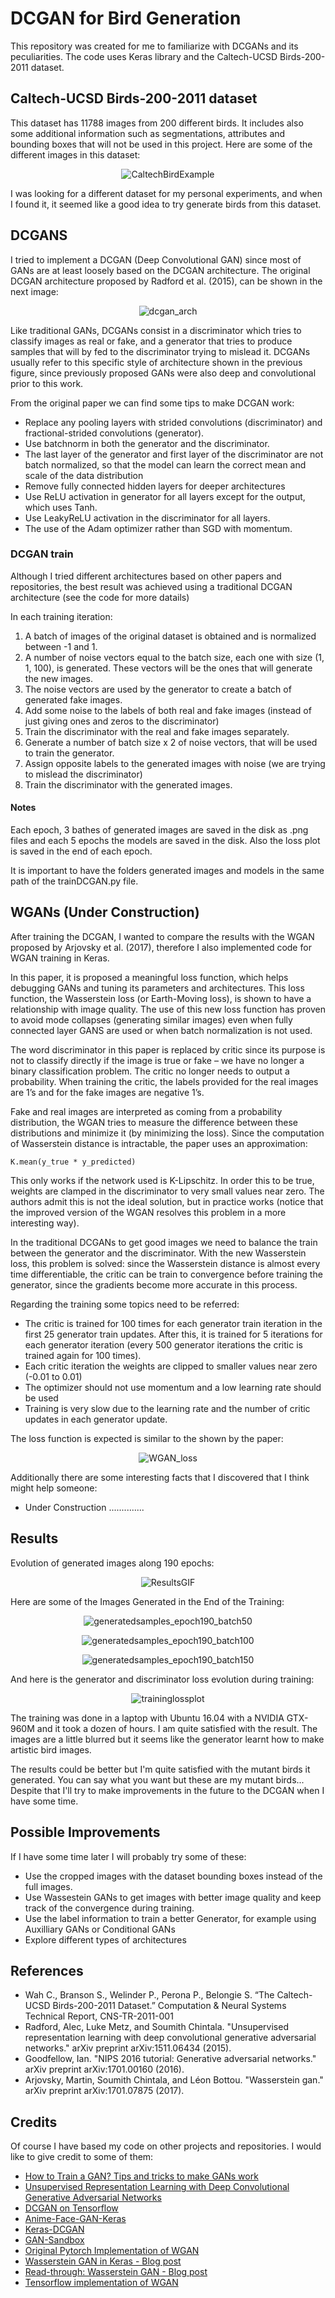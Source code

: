 # DCGAN for Bird Generation

This repository was created for me to familiarize with DCGANs and its peculiarities. The code uses Keras library and the Caltech-UCSD Birds-200-2011 dataset.

## Caltech-UCSD Birds-200-2011 dataset

This dataset has 11788 images from 200 different birds. It includes also some additional information such as segmentations, attributes and bounding boxes that will not be used in this project. Here are some of the different images in this dataset:

<p align="center">
  <img src="http://www.vision.caltech.edu/visipedia/collage.jpg" alt="CaltechBirdExample"/>
</p>

I was looking for a different dataset for my personal experiments, and when I found it, it seemed like a good idea to try generate birds from this dataset.

## DCGANS

I tried to implement a DCGAN (Deep Convolutional GAN) since most of GANs are at least loosely based on the DCGAN architecture. The original DCGAN architecture proposed by Radford et al. (2015), can be shown in the next image:

<p align="center">
  <img src="https://user-images.githubusercontent.com/10371630/33244947-c882506e-d2f8-11e7-89e4-611fdc7dacd9.png" alt="dcgan_arch"/>
</p>

Like traditional GANs, DCGANs consist in a discriminator which tries to classify images as real or fake, and a generator that tries to produce samples that will by fed to the discriminator trying to mislead it. DCGANs usually refer to this specific style of architecture shown in the previous figure, since previously proposed GANs were also deep and convolutional prior to this work. 

From the original paper we can find some tips to make DCGAN work:

- Replace any pooling layers with strided convolutions (discriminator) and fractional-strided
convolutions (generator).
- Use batchnorm in both the generator and the discriminator.
- The last layer of the generator and first layer of the discriminator are not batch normalized, so that the model can learn the correct mean and scale of the data distribution
- Remove fully connected hidden layers for deeper architectures
- Use ReLU activation in generator for all layers except for the output, which uses Tanh.
- Use LeakyReLU activation in the discriminator for all layers.
- The use of the Adam optimizer rather than SGD with momentum.

### DCGAN train

Although I tried different architectures based on other papers and repositories, the best result was achieved using a traditional DCGAN architecture (see the code for more datails)

In each training iteration:
1. A batch of images of the original dataset is obtained and is normalized between -1 and 1.
2. A number of noise vectors equal to the batch size, each one with size (1, 1, 100), is generated. These vectors will be the ones that will generate the new images.
3. The noise vectors are used by the generator to create a batch of generated fake images.
4. Add some noise to the labels of both real and fake images (instead of just giving ones and zeros to the discriminator)
5. Train the discriminator with the real and fake images separately.
6. Generate a number of batch size x 2 of noise vectors, that will be used to train the generator.
7. Assign opposite labels to the generated images with noise (we are trying to mislead the discriminator)
8. Train the discriminator with the generated images. 

#### Notes

Each epoch, 3 bathes of generated images are saved in the disk as .png files and each 5 epochs the models are saved in the disk. Also the loss plot is saved in the end of each epoch.

It is important to have the folders generated images and models in the same path of the trainDCGAN.py file. 

## WGANs (Under Construction)

After training the DCGAN, I wanted to compare the results with the WGAN proposed by Arjovsky et al. (2017), therefore I also implemented code for WGAN training in Keras. 

In this paper, it is proposed a meaningful loss function, which helps debugging GANs and tuning its parameters and architectures. This loss function, the Wasserstein loss (or Earth-Moving loss), is shown to have a relationship with image quality. The use of this new loss function has proven to avoid mode collapses (generating similar images) even when fully connected layer GANS are used or when batch normalization is not used.

The word discriminator in this paper is replaced by critic since its purpose is not to classify directly if the image is true or fake – we have no longer a binary classification problem. The critic no longer needs to output a probability. When training the critic, the labels provided for the real images are 1’s and for the fake images are negative 1’s. 

Fake and real images are interpreted as coming from a probability distribution, the WGAN tries to measure the difference between these distributions and minimize it (by minimizing the loss). Since the computation of Wasserstein distance is intractable, the paper uses an approximation:

```
K.mean(y_true * y_predicted)
```

This only works if the network used is K-Lipschitz. In order this to be true, weights are clamped in the discriminator to very small values near zero. The authors admit this is not the ideal solution, but in practice works (notice that the improved version of the WGAN resolves this problem in a more interesting way). 

In the traditional DCGANs to get good images we need to balance the train between the generator and the discriminator. With the new Wasserstein loss, this problem is solved: since the Wasserstein distance is almost every time differentiable, the critic can be train to convergence before training the generator, since the gradients become more accurate in this process. 

Regarding the training some topics need to be referred:

- The critic is trained for 100 times for each generator train iteration in the first 25 generator train updates. After this, it is trained for 5 iterations for each generator iteration (every 500 generator iterations the critic is trained again for 100 times). 
- Each critic iteration the weights are clipped to smaller values near zero (-0.01 to 0.01)
- The optimizer should not use momentum and a low learning rate should be used
- Training is very slow due to the learning rate and the number of critic updates in each generator update. 

The loss function is expected is similar to the shown by the paper:

<p align="center">
  <img src="https://user-images.githubusercontent.com/10371630/34366989-3fe579b4-ea9c-11e7-9b49-00f9c7712f48.png" alt="WGAN_loss"/>
</p>

Additionally there are some interesting facts that I discovered that I think might help someone:

- Under Construction ..............


## Results

Evolution of generated images along 190 epochs:

<p align="center">
  <img src="https://github.com/Goldesel23/DCGAN-for-Bird-Generation/blob/master/generatedImages2.gif" alt="ResultsGIF"/>
</p>

Here are some of the Images Generated in the End of the Training:

<p align="center">
  <img src="https://user-images.githubusercontent.com/10371630/33324399-6cbeb88a-d447-11e7-8717-a8a5455036fe.png" alt="generatedsamples_epoch190_batch50"/>
</p>

<p align="center">
  <img src="https://user-images.githubusercontent.com/10371630/33324400-6ce27144-d447-11e7-9a6f-a6faa15d04f9.png" alt="generatedsamples_epoch190_batch100"/>
</p>

<p align="center">
  <img src="https://user-images.githubusercontent.com/10371630/33324401-6d0c8a60-d447-11e7-8450-9f171e7bec17.png" alt="generatedsamples_epoch190_batch150"/>
</p>

And here is the generator and discriminator loss evolution during training:

<p align="center">
  <img src="https://user-images.githubusercontent.com/10371630/33324663-279c9262-d448-11e7-9b0a-7b5c375f7c7c.png" alt="traininglossplot"/>
</p>

The training was done in a laptop with Ubuntu 16.04 with a NVIDIA GTX-960M and it took a dozen of hours. I am quite satisfied with the result. The images are a little blurred but it seems like the generator learnt how to make artistic bird images. 

The results could be better but I'm quite satisfied with the mutant birds it generated. You can say what you want but these are my mutant birds... Despite that I'll try to make improvements in the future to the DCGAN when I have some time. 

## Possible Improvements

If I have some time later I will probably try some of these:

- Use the cropped images with the dataset bounding boxes instead of the full images. 
- Use Wassestein GANs to get images with better image quality and keep track of the convergence during training. 
- Use the label information to train a better Generator, for example using Auxilliary GANs or Conditional GANs
- Explore different types of architectures

## References
- Wah C., Branson S., Welinder P., Perona P., Belongie S. “The Caltech-UCSD Birds-200-2011 Dataset.” Computation & Neural Systems Technical Report, CNS-TR-2011-001
- Radford, Alec, Luke Metz, and Soumith Chintala. "Unsupervised representation learning with deep convolutional generative adversarial networks." arXiv preprint arXiv:1511.06434 (2015).
- Goodfellow, Ian. "NIPS 2016 tutorial: Generative adversarial networks." arXiv preprint arXiv:1701.00160 (2016).
- Arjovsky, Martin, Soumith Chintala, and Léon Bottou. "Wasserstein gan." arXiv preprint arXiv:1701.07875 (2017).

## Credits

Of course I have based my code on other projects and repositories. I would like to give credit to some of them: 

- [How to Train a GAN? Tips and tricks to make GANs work](https://github.com/soumith/ganhacks)
- [Unsupervised Representation Learning with Deep Convolutional Generative Adversarial Networks](https://github.com/Newmu/dcgan_code)
- [DCGAN on Tensorflow](https://github.com/carpedm20/DCGAN-tensorflow)
- [Anime-Face-GAN-Keras](https://github.com/pavitrakumar78/Anime-Face-GAN-Keras)
- [Keras-DCGAN](https://github.com/jacobgil/keras-dcgan)
- [GAN-Sandbox](https://github.com/wayaai/GAN-Sandbox)
- [Original Pytorch Implementation of WGAN](https://github.com/martinarjovsky/WassersteinGAN)
- [Wasserstein GAN in Keras - Blog post](https://myurasov.github.io/2017/09/24/wasserstein-gan-keras.html)
- [Read-through: Wasserstein GAN - Blog post](https://www.alexirpan.com/2017/02/22/wasserstein-gan.html)
- [Tensorflow implementation of WGAN](https://github.com/shekkizh/WassersteinGAN.tensorflow)
